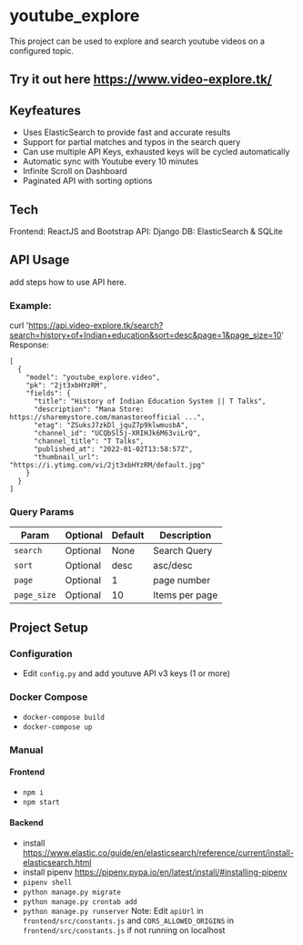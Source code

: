 # youtube_explore

This project can be used to explore and search youtube videos on a configured topic. 
## Try it out here https://www.video-explore.tk/

## Keyfeatures
- Uses ElasticSearch to provide fast and accurate results 
- Support for partial matches and typos in the search query
- Can use multiple API Keys, exhausted keys will be cycled automatically
- Automatic sync with Youtube every 10 minutes 
- Infinite Scroll on Dashboard
- Paginated API with sorting options

## Tech 
Frontend: ReactJS and Bootstrap
API: Django 
DB: ElasticSearch & SQLite

## API Usage
add steps how to use API here.
### Example: 
curl 'https://api.video-explore.tk/search?search=history+of+Indian+education&sort=desc&page=1&page_size=10'
Response: 

```
[
  {
    "model": "youtube_explore.video",
    "pk": "2jt3xbHYzRM",
    "fields": {
      "title": "History of Indian Education System || T Talks",
      "description": "Mana Store: https://sharemystore.com/manastoreofficial ...",
      "etag": "ZSuksJ7zkDl_jquZ7p9klwmusbA",
      "channel_id": "UCQbSl5j-XRIHJk6M63viLrQ",
      "channel_title": "T Talks",
      "published_at": "2022-01-02T13:58:57Z",
      "thumbnail_url": "https://i.ytimg.com/vi/2jt3xbHYzRM/default.jpg"
    }
  }
]
```

### Query Params

| Param | Optional | Default | Description |
| --- | --- | --- | --- |
| `search` | Optional | None | Search Query |
| `sort` | Optional | desc | asc/desc |
| `page` | Optional | 1 | page number |
| `page_size` | Optional | 10 | Items per page |



## Project Setup
### Configuration
- Edit `config.py` and add youtuve API v3 keys (1 or more)

### Docker Compose
- `docker-compose build`
- `docker-compose up`

### Manual
#### Frontend
- `npm i`
- `npm start`

#### Backend
- install https://www.elastic.co/guide/en/elasticsearch/reference/current/install-elasticsearch.html
- install pipenv https://pipenv.pypa.io/en/latest/install/#installing-pipenv
- `pipenv shell`
- `python manage.py migrate`
- `python manage.py crontab add`
- `python manage.py runserver`
Note: Edit `apiUrl` in `frontend/src/constants.js` and `CORS_ALLOWED_ORIGINS` in `frontend/src/constants.js` if not running on localhost
